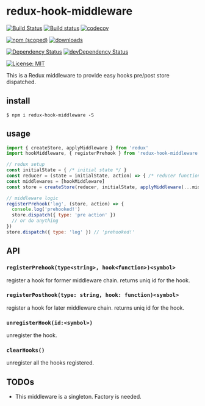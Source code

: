 # redux-hook-middleware

[![Build Status](https://travis-ci.org/kamataryo/redux-hook-middleware.svg?branch=master)](https://travis-ci.org/kamataryo/redux-hook-middleware)
[![Build status](https://ci.appveyor.com/api/projects/status/eocea8d71kqcmrim?svg=true)](https://ci.appveyor.com/project/KamataRyo55333/redux-hook-middleware)
[![codecov](https://codecov.io/gh/kamataryo/redux-hook-middleware/branch/master/graph/badge.svg)](https://codecov.io/gh/kamataryo/redux-hook-middleware)

[![npm (scoped)](https://img.shields.io/npm/v/redux-hook-middleware.svg)](https://www.npmjs.com/package/kamataryo/redux-hook-middleware)
[![downloads](https://img.shields.io/npm/dt/redux-hook-middleware.svg)](https://www.npmjs.com/package/redux-hook-middleware)

[![Dependency Status](https://img.shields.io/david/kamataryo/redux-hook-middleware.svg?style=flat)](https://david-dm.org/kamataryo/redux-hook-middleware)
[![devDependency Status](https://img.shields.io/david/dev/kamataryo/redux-hook-middleware.svg?style=flat)](https://david-dm.org/kamataryo/redux-hook-middleware#info=devDependencies)

[![License: MIT](https://img.shields.io/badge/License-MIT-yellow.svg)](https://opensource.org/licenses/MIT)

This is a Redux middleware to provide easy hooks pre/post store dispatched.

## install

```shell
$ npm i redux-hook-middleware -S
```

## usage

```javascript
import { createStore, applyMiddleware } from 'redux'
import hookMiddleware, { registerPrehook } from 'redux-hook-middleware'

// redux setup
const initialState = { /* initial state */ }
const reducer = (state = initialState, action) => { /* reducer function logics */ return state }
const middlewares = [hookMiddleware]
const store = createStore(reducer, initialState, applyMiddleware(...middlewares))

// middleware logic
registerPrehook('log', (store, action) => {
  console.log('prehooked!')
  store.dispatch({ type: 'pre action' })
  // or do anything
})
store.dispatch({ type: 'log' }) // 'prehooked!'
```

## API

### `registerPrehook(type<string>, hook<function>)<symbol>`

register a hook for former middleware chain.
returns uniq id for the hook.

### `registerPosthook(type: string, hook: function)<symbol>`

register a hook for later middleware chain.
returns uniq id for the hook.

### `unregisterHook(id:<symbol>)`

unregister the hook.

### `clearHooks()`

unregister all the hooks registered.

## TODOs

- This middleware is a singleton. Factory is needed.
